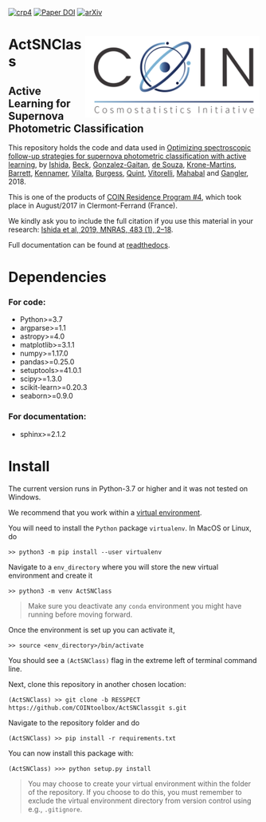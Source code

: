 [![crp4](https://img.shields.io/badge/CRP-%234-blue)](https://iaacoin.wixsite.com/crp2017)
[![Paper DOI](https://img.shields.io/badge/Paper%20DOI-10.1093%2Fmnras%2Fsty3015-green)](https://doi.org/10.1093/mnras/sty3015) 
[![arXiv](https://img.shields.io/badge/arxiv-astro--ph%2F1804.03765-red)](https://arxiv.org/abs/1804.03765) 


# <img align="right" src="docs/images/COIN_logo_very_small.png" width="350"> ActSNClass


## Active Learning for Supernova Photometric Classification 

This repository holds the code and data used in [Optimizing spectroscopic follow-up strategies for supernova photometric classification with active learning](https://arxiv.org/abs/1804.03765), by [Ishida](https://www.emilleishida.com), [Beck](https://github.com/beckrob), [Gonzalez-Gaitan](https://centra.tecnico.ulisboa.pt/team/?id=4337), [de Souza](https://www.rafaelsdesouza.com), [Krone-Martins](https://thegrid.ai/alberto-krone-martins/), [Barrett](http://jimbarrett.co.uk/), [Kennamer](https://github.com/NobleKennamer), [Vilalta](http://www2.cs.uh.edu/~vilalta/), [Burgess](https://grburgess.github.io/), [Quint](https://github.com/b1quint), [Vitorelli](https://github.com/andrevitorelli), [Mahabal](http://www.astro.caltech.edu/~aam/) and [Gangler](https://annuaire.in2p3.fr/agents/Y249R2FuZ2xlciBFbW1hbnVlbCxvdT1wZW9wbGUsZGM9aW4ycDMsZGM9ZnI=/show), 2018.

This is one of the products of [COIN Residence Program #4](http://iaacoin.wix.com/crp2017), which took place in August/2017 in Clermont-Ferrand (France). 

We kindly ask you to include the full citation if you use this material in your research: [Ishida et al, 2019, MNRAS, 483 (1), 2–18](https://cosmostatistics-initiative.org/wp-content/uploads/2019/06/COIN_ActSNClass.txt).

Full documentation can be found at [readthedocs](https://actsnclass.readthedocs.io/en/latest/index.html#).

# Dependencies

### For code:

 - Python>=3.7  
 - argparse>=1.1  
 - astropy>=4.0  
 - matplotlib>=3.1.1  
 - numpy>=1.17.0  
 - pandas>=0.25.0  
 - setuptools>=41.0.1  
 - scipy>=1.3.0
 - scikit-learn>=0.20.3
 - seaborn>=0.9.0
 
 
 ### For documentation:
 
  - sphinx>=2.1.2

# Install

The current version runs in Python-3.7 or higher and it was not tested on Windows.  

We recommend that you work within a [virtual environment](https://packaging.python.org/guides/installing-using-pip-and-virtual-environments/).  
 
You will need to install the `Python` package ``virtualenv``. In MacOS or Linux, do

    >> python3 -m pip install --user virtualenv

Navigate to a ``env_directory`` where you will store the new virtual environment and create it  

    >> python3 -m venv ActSNClass  

> Make sure you deactivate any ``conda`` environment you might have running before moving forward.   

Once the environment is set up you can activate it,

    >> source <env_directory>/bin/activate  

You should see a ``(ActSNClass)`` flag in the extreme left of terminal command line.   

Next, clone this repository in another chosen location:  

    (ActSNClass) >> git clone -b RESSPECT https://github.com/COINtoolbox/ActSNClassgit s.git  

Navigate to the repository folder and do  

    (ActSNClass) >> pip install -r requirements.txt  


You can now install this package with:  

    (ActSNClass) >>> python setup.py install  

> You may choose to create your virtual environment within the folder of the repository. If you choose to do this, you must remember to exclude the virtual environment directory from version control using e.g., ``.gitignore``.   


